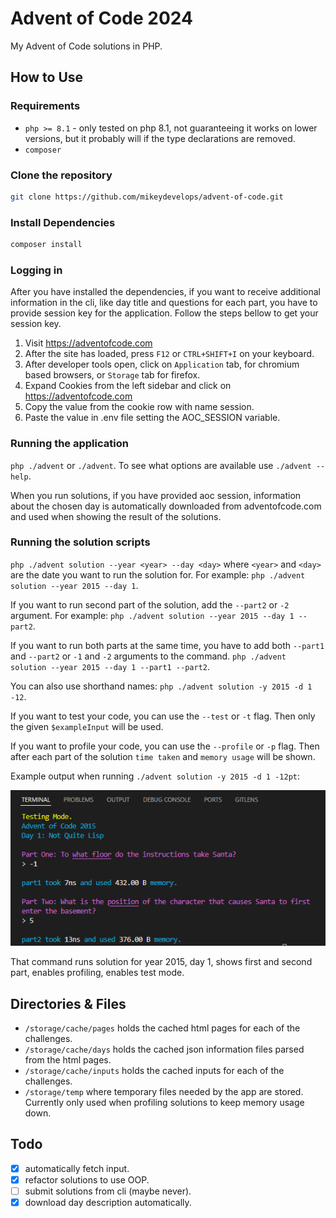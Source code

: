 # Advent of Code 2024

My Advent of Code solutions in PHP.

## How to Use

### Requirements

- `php >= 8.1` - only tested on php 8.1, not guaranteeing it works on lower versions, but it probably will if the type declarations are removed.
- `composer`

### Clone the repository

```bash
git clone https://github.com/mikeydevelops/advent-of-code.git
```

### Install Dependencies

```bash
composer install
```

### Logging in

After you have installed the dependencies, if you want to receive additional information in the cli,
like day title and questions for each part, you have to provide session key for the application.
Follow the steps bellow to get your session key.

1. Visit https://adventofcode.com
2. After the site has loaded, press `F12` or `CTRL+SHIFT+I` on your keyboard.
3. After developer tools open, click on `Application` tab,
   for chromium based browsers, or `Storage` tab for firefox.
4. Expand Cookies from the left sidebar and click on https://adventofcode.com
5. Copy the value from the cookie row with name session.
6. Paste the value in .env file setting the AOC_SESSION variable.

### Running the application

`php ./advent` or `./advent`. To see what options are available use `./advent --help`.

When you run solutions, if you have provided aoc session, information about the chosen day is automatically downloaded from adventofcode.com
and used when showing the result of the solutions.

### Running the solution scripts

`php ./advent solution --year <year> --day <day>` where `<year>` and `<day>` are the date you want to run the solution for. For example: `php ./advent solution --year 2015 --day 1`.

If you want to run second part of the solution, add the `--part2` or `-2` argument. For example: `php ./advent solution --year 2015 --day 1 --part2`.

If you want to run both parts at the same time, you have to add both `--part1` and `--part2` or `-1` and `-2` arguments to the command. `php ./advent solution --year 2015 --day 1 --part1 --part2`.

You can also use shorthand names: `php ./advent solution -y 2015 -d 1 -12`.

If you want to test your code, you can use the `--test` or `-t` flag. Then only the given `$exampleInput` will be used.

If you want to profile your code, you can use the `--profile` or `-p` flag. Then after each part of the solution `time taken` and `memory usage` will be shown.

Example output when running `./advent solution -y 2015 -d 1 -12pt`:

![Output when Day 1 of Year 2015 solutions are run](./storage/assets/year2015day1.png)

That command runs solution for year 2015, day 1, shows first and second part, enables profiling, enables test mode.

## Directories & Files

- `/storage/cache/pages` holds the cached html pages for each of the challenges.
- `/storage/cache/days` holds the cached json information files parsed from the html pages.
- `/storage/cache/inputs` holds the cached inputs for each of the challenges.
- `/storage/temp` where temporary files needed by the app are stored. Currently only used when profiling solutions to keep memory usage down.

## Todo

 - [x] automatically fetch input.
 - [x] refactor solutions to use OOP.
 - [ ] submit solutions from cli (maybe never).
 - [x] download day description automatically.
